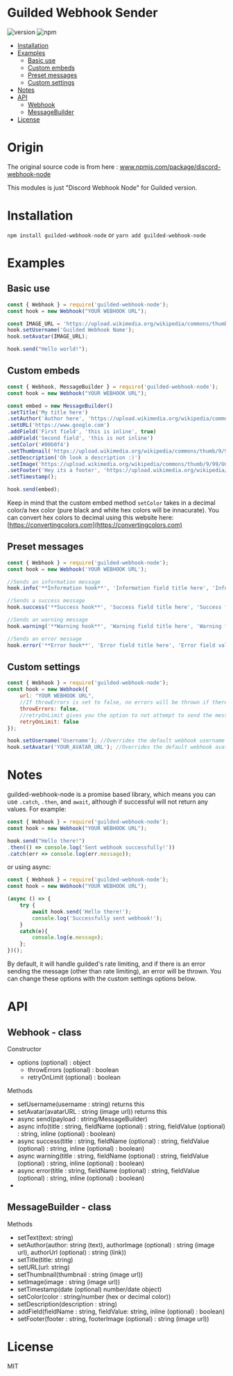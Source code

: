 # Guilded Webhook Sender 
![version](https://img.shields.io/npm/v/guilded-webhook-node "Version")
![npm](https://img.shields.io/npm/dt/guilded-webhook-node.svg "Total Downloads")

- [Installation](#installation)
- [Examples](#examples)
    - [Basic use](#basic-use)
    - [Custom embeds](#custom-embeds)
    - [Preset messages](#preset-messages)
    - [Custom settings](#custom-settings)
- [Notes](#notes)
- [API](#api)
    - [Webhook](#webhook---class)
    - [MessageBuilder](#messagebuilder---class)
- [License](#license)

# Origin
The original source code is from here :
www.npmjs.com/package/discord-webhook-node

This modules is just "Discord Webhook Node" for Guilded version.

# Installation
```npm install guilded-webhook-node``` or ```yarn add guilded-webhook-node```

# Examples

## Basic use
```js
const { Webhook } = require('guilded-webhook-node');
const hook = new Webhook("YOUR WEBHOOK URL");

const IMAGE_URL = 'https://upload.wikimedia.org/wikipedia/commons/thumb/9/99/Unofficial_JavaScript_logo_2.svg/1200px-Unofficial_JavaScript_logo_2.svg.png';
hook.setUsername('Guilded Webhook Name');
hook.setAvatar(IMAGE_URL);

hook.send("Hello world!");
```

## Custom embeds
```js
const { Webhook, MessageBuilder } = require('guilded-webhook-node');
const hook = new Webhook("YOUR WEBHOOK URL");

const embed = new MessageBuilder()
.setTitle('My title here')
.setAuthor('Author here', 'https://upload.wikimedia.org/wikipedia/commons/thumb/9/99/Unofficial_JavaScript_logo_2.svg/1200px-Unofficial_JavaScript_logo_2.svg.png', 'https://www.google.com')
.setURL('https://www.google.com')
.addField('First field', 'this is inline', true)
.addField('Second field', 'this is not inline')
.setColor('#00b0f4')
.setThumbnail('https://upload.wikimedia.org/wikipedia/commons/thumb/9/99/Unofficial_JavaScript_logo_2.svg/1200px-Unofficial_JavaScript_logo_2.svg.png')
.setDescription('Oh look a description :)')
.setImage('https://upload.wikimedia.org/wikipedia/commons/thumb/9/99/Unofficial_JavaScript_logo_2.svg/1200px-Unofficial_JavaScript_logo_2.svg.png')
.setFooter('Hey its a footer', 'https://upload.wikimedia.org/wikipedia/commons/thumb/9/99/Unofficial_JavaScript_logo_2.svg/1200px-Unofficial_JavaScript_logo_2.svg.png')
.setTimestamp();

hook.send(embed);
```

Keep in mind that the custom embed method `setColor` takes in a decimal color/a hex color (pure black and white hex colors will be innacurate). You can convert hex colors to decimal using this website here: [https://convertingcolors.com](https://convertingcolors.com)

## Preset messages
```js
const { Webhook } = require('guilded-webhook-node');
const hook = new Webhook('YOUR WEBHOOK URL');

//Sends an information message
hook.info('**Information hook**', 'Information field title here', 'Information field value here');

//Sends a success message
hook.success('**Success hook**', 'Success field title here', 'Success field value here');

//Sends an warning message
hook.warning('**Warning hook**', 'Warning field title here', 'Warning field value here');

//Sends an error message
hook.error('**Error hook**', 'Error field title here', 'Error field value here');
```

## Custom settings
```js
const { Webhook } = require('guilded-webhook-node');
const hook = new Webhook({
    url: "YOUR WEBHOOK URL",
    //If throwErrors is set to false, no errors will be thrown if there is an error sending
    throwErrors: false,
    //retryOnLimit gives you the option to not attempt to send the message again if rate limited
    retryOnLimit: false
});

hook.setUsername('Username'); //Overrides the default webhook username
hook.setAvatar('YOUR_AVATAR_URL'); //Overrides the default webhook avatar
```

# Notes
guilded-webhook-node is a promise based library, which means you can use `.catch`, `.then`, and `await`, although if successful will not return any values. For example:

```js
const { Webhook } = require('guilded-webhook-node');
const hook = new Webhook("YOUR WEBHOOK URL");

hook.send("Hello there!")
.then(() => console.log('Sent webhook successfully!'))
.catch(err => console.log(err.message));
```

or using async:
```js
const { Webhook } = require('guilded-webhook-node');
const hook = new Webhook("YOUR WEBHOOK URL");

(async () => {
    try {
        await hook.send('Hello there!');
        console.log('Successfully sent webhook!');
    }
    catch(e){
        console.log(e.message);
    };
})();
```

By default, it will handle guilded's rate limiting, and if there is an error sending the message (other than rate limiting), an error will be thrown. You can change these options with the custom settings options below.

# API
## Webhook - class
Constructor
- options (optional) : object
    - throwErrors (optional) : boolean
    - retryOnLimit (optional) : boolean

Methods
- setUsername(username : string) returns this
- setAvatar(avatarURL : string (image url)) returns this
- async send(payload : string/MessageBuilder)
- async info(title : string, fieldName (optional) : string, fieldValue (optional) : string, inline (optional) : boolean)
- async success(title : string, fieldName (optional) : string, fieldValue (optional) : string, inline (optional) : boolean)
- async warning(title : string, fieldName (optional) : string, fieldValue (optional) : string, inline (optional) : boolean)
- async error(title : string, fieldName (optional) : string, fieldValue (optional) : string, inline (optional) : boolean)
- 
## MessageBuilder - class
Methods
- setText(text: string)
- setAuthor(author: string (text), authorImage (optional) : string (image url), authorUrl (optional) : string (link))
- setTitle(title: string)
- setURL(url: string)
- setThumbnail(thumbnail : string (image url))
- setImage(image : string (image url))
- setTimestamp(date (optional) number/date object)
- setColor(color : string/number (hex or decimal color))
- setDescription(description : string)
- addField(fieldName : string, fieldValue: string, inline (optional) : boolean)
- setFooter(footer : string, footerImage (optional) : string (image url))

# License

MIT
